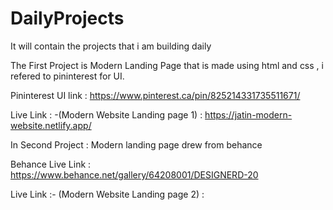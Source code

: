 # DailyProjects
It will contain the projects that i am building daily 


The First Project is Modern Landing Page that is made using html and css , i refered to pininterest for UI.

Pininterest UI link : https://www.pinterest.ca/pin/825214331735511671/

Live Link : -(Modern Website Landing page 1) : https://jatin-modern-website.netlify.app/

In Second Project : Modern landing page drew from behance 

Behance Live Link : https://www.behance.net/gallery/64208001/DESIGNERD-20

Live Link :- (Modern Website Landing page 2) : 
